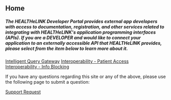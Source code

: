 ## Home
##### The HEALTHeLINK Developer Portal provides external app developers with access to documentation, registration, and other services related to integrating with HEALTHeLINK's application programming interfaces (APIs). If you are a DEVELOPER and would like to connect your application to an externally accessible API that HEALTHeLINK provides, please select from the item below to learn more about it.

[Intelligent Query Gateway](https://healthelink.github.io/iqg)
[Interoperability - Patient Access](https://healthelink.github.io/interop_patient_access)  
[Interoperability - Info Blocking](https://healthelink.github.io/interop_info_blocking)  

If you have any questions regarding this site or any of the above, please use the following page to submit  a question:

[Support Request](https://healthelink.github.io/support)
